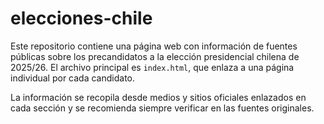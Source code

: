 # elecciones-chile

Este repositorio contiene una página web con información de fuentes públicas sobre los precandidatos a la elección presidencial chilena de 2025/26. El archivo principal es `index.html`, que enlaza a una página individual por cada candidato.


La información se recopila desde medios y sitios oficiales enlazados en cada sección y se recomienda siempre verificar en las fuentes originales.
